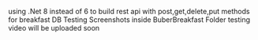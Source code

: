 using .Net 8 instead of 6 to build rest api with post,get,delete,put methods for breakfast DB
Testing Screenshots inside BuberBreakfast Folder 
testing video will be uploaded soon 
